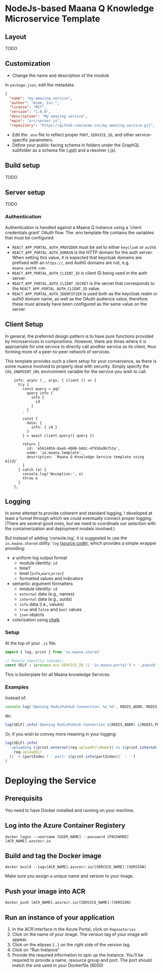 # NodeJs-based Maana Q Knowledge Microservice Template

## Layout

TODO

## Customization

- Change the name and description of the module

In `package.json`, edit the metadata:

```json
{
  "name": "my-amazing-service",
  "author": "Acme, Inc.",
  "license": "MIT",
  "version": "1.0.0",
  "description": "My amazing service",
  "main": "src/server.js",
  "repository": "https://github.com/acme-inc/my-amazing-service.git",
```

- Edit the `.env` file to reflect proper `PORT`, `SERVICE_ID`, and other service-specific parameters.
- Define your public-facing schema in folders under the GraphQL subfolder as a schema file (.gql) and a resolver (.js).

## Build setup

TODO

## Server setup

TODO

### Authentication

Authentication is handled against a Maana Q instance using a 'client credentials grant' OAuth flow.
The .env.template file contains the variables that must be configured:

- `REACT_APP_PORTAL_AUTH_PROVIDER` must be set to either `keycloak` or `auth0`.
- `REACT_APP_PORTAL_AUTH_DOMAIN` is the HTTP domain for the auth server. When setting this value, it is expected that keycloak domains are prefixed with an `https://`, and Auth0 domains are not, e.g. `maana.auth0.com`.
- `REACT_APP_PORTAL_AUTH_CLIENT_ID` is client ID being used in the auth server.
- `REACT_APP_PORTAL_AUTH_CLIENT_SECRET` is the secret that corresponds to the `REACT_APP_PORTAL_AUTH_CLIENT_ID` value.
- `REACT_APP_PORTAL_AUTH_IDENTIFIER` is used both as the keycloak realm or auth0 domain name, as well as the OAuth audience value, therefore these must already have been configured as the same value on the server.

## Client Setup

In general, the preferred design pattern is to have pure functions provided by microservices in compositions. However, there are times where it is appropriate for one service to directly call another service as its client, thus forming more of a peer-to-peer network of services.

This template provides such a client setup for your convenience, as there is some nuance involved to properly deal with security. Simply specify the `CKG_ENDPOINT_URL` environment variable for the service you wish to call.

```
    info: async (_, args, { client }) => {
      try {
        const query = gql`
          query info {
            info {
              id
            }
          }
        `
        const {
          data: {
            info: { id }
          }
        } = await client.query({ query })

        return {
          id: 'e5614056-8aeb-4008-b0dc-4f958a9b753a',
          name: 'io.maana.template',
          description: `Maana Q Knowledge Service template using ${id}`
        }
      } catch (e) {
        console.log('Wxception:', e)
        throw e
      }
    },
```

## Logging

In some attempt to provide coherent and standard logging, I developed at least a funnel through which we could eventually connect proper logging. (There are several good ones, but we need to coordinate our selection with the containerization and deployment models involved.)

But instead of adding 'console.log', it is suggested to use the `io.maana.shared` utility: `log` [(source code)](/repo/ksvcs/packages/maana-shared/src/log.js), which provides a simple wrapper providing:

- a uniform log output format
  - module identity: `id`
  - time?
  - level (`info`,`warn`,`error`)
  - formatted values and indicators
- semantic argument formatters
  - module identity: `id`
  - `external` data (e.g., names)
  - `internal` data (e.g., uuids)
  - `info` data (i.e., values)
  - `true` and `false` and `bool` values
  - `json` objects
- colorization using [chalk](https://github.com/chalk/chalk)

### Setup

At the top of your `.js` file:

```javascript
import { log, print } from 'io.maana.shared'

// Module identity (whoami)
const SELF = (process.env.SERVICE_ID || 'io.maana.portal') + '.pubsub'
```

This is boilerplate for all Maana knowledge Services.

### Examples

Instead of:

```javascript
console.log('Opening RedisPubSub Connection: %s %d', REDIS_ADDR, REDIS_PORT)
```

do:

```js
log(SELF).info(`Opening RedisPubSub Connection ${REDIS_ADDR} ${REDIS_PORT}`)
```

Or, if you wish to convey more meaning in your logging:

```javascript
log(SELF).info(
  `uploading ${print.external(req.uploadFileName)} to ${print.internal(
    req.uploadDir
  )}` + (partIndex ? ` part: ${print.info(partIndex)}` : '')
)
```

# Deploying the Service

## Prerequisits

You need to have Docker installed and running on your machine.

## Log into the Azure Container Registery

    docker login --username [USER_NAME] --password [PASSWORD] [ACR_NAME].azurecr.io

## Build and tag the Docker image

    docker build --tag=[ACR_NAME].azurecr.io/[SERVICE_NAME]:[VERSION]

Make sure you assign a _unique_ name and version to your image.

## Push your image into ACR

    docker push [ACR_NAME].azurecr.io/[SERVICE_NAME]:[VERSION]

## Run an instance of your application

1. In the ACR interface in the Azure Portal, click on `Reposetories`
2. Click on the name of your image. The version tag of your image will appear.
3. Click on the elipses (...) on the right side of the version tag.
4. Click on "Run Instance"
5. Provide the required information to spin up the instance. You'll be required to provide a name, resource group and port. The port should match the one used in your Dockerfile (8050)
